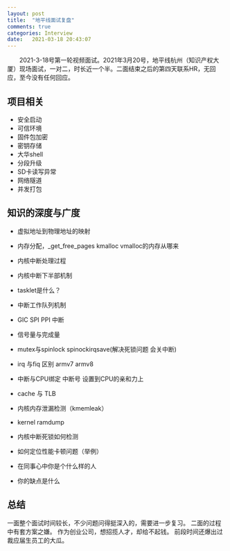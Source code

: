 ```yaml
---
layout: post
title:  "地平线面试复盘"
comments: true
categories: Interview
date:   2021-03-18 20:43:07
---
```


&ensp;&ensp;&ensp;&ensp;2021-3-18号第一轮视频面试。2021年3月20号，地平线杭州（知识产权大厦）现场面试，一对二，时长近一个半。二面结束之后的第四天联系HR，无回应，至今没有任何回应。

## 项目相关
* 安全启动
* 可信环境
* 固件包加密
* 密钥存储
* 大华shell
* 分段升级
* SD卡读写异常
* 网络隧道
* 并发打包

## 知识的深度与广度
* 虚拟地址到物理地址的映射
* 内存分配，_get_free_pages kmalloc vmalloc的内存从哪来
* 内核中断处理过程
* 内核中断下半部机制
* tasklet是什么？
* 中断工作队列机制
* GIC SPI PPI 中断
* 信号量与完成量
* mutex与spinlock   spinockirqsave(解决死锁问题 会关中断)
* irq 与fiq 区别  armv7  armv8
* 中断与CPU绑定    中断号 设置到CPU的亲和力上
* cache 与 TLB
  
* 内核内存泄漏检测（kmemleak）
* kernel ramdump
* 内核中断死锁如何检测
* 如何定位性能卡顿问题（举例）

* 在同事心中你是个什么样的人
* 你的缺点是什么


## 总结
一面整个面试时间较长，不少问题问得挺深入的，需要进一步复习。
二面的过程中有套方案之嫌。
作为创业公司，想招揽人才，却给不起钱。
前段时间还爆出过裁应届生员工的大瓜。

